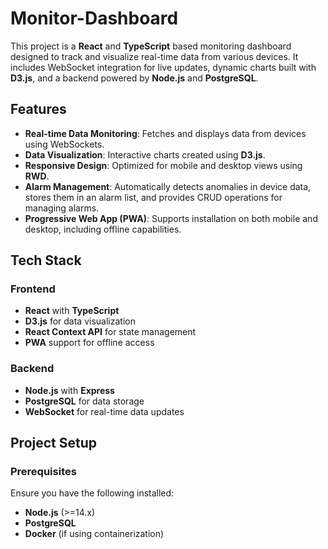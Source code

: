 # Monitor-Dashboard
This project is a **React** and **TypeScript** based monitoring dashboard designed to track and visualize real-time data from various devices. It includes WebSocket integration for live updates, dynamic charts built with **D3.js**, and a backend powered by **Node.js** and **PostgreSQL**.

## Features

- **Real-time Data Monitoring**: Fetches and displays data from devices using WebSockets.
- **Data Visualization**: Interactive charts created using **D3.js**.
- **Responsive Design**: Optimized for mobile and desktop views using **RWD**.
- **Alarm Management**: Automatically detects anomalies in device data, stores them in an alarm list, and provides CRUD operations for managing alarms.
- **Progressive Web App (PWA)**: Supports installation on both mobile and desktop, including offline capabilities.

## Tech Stack

### Frontend
- **React** with **TypeScript**
- **D3.js** for data visualization
- **React Context API** for state management
- **PWA** support for offline access

### Backend
- **Node.js** with **Express**
- **PostgreSQL** for data storage
- **WebSocket** for real-time data updates

## Project Setup

### Prerequisites

Ensure you have the following installed:

- **Node.js** (>=14.x)
- **PostgreSQL**
- **Docker** (if using containerization)
